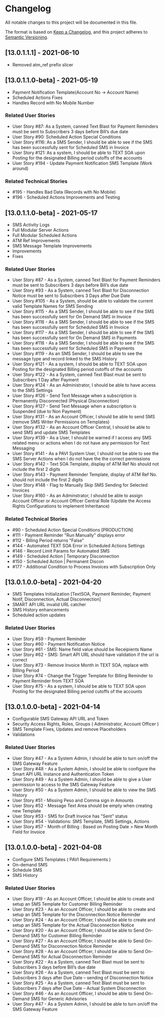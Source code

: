 # Changelog
All notable changes to this project will be documented in this file.

The format is based on [Keep a Changelog](https://keepachangelog.com/en/1.0.0/),
and this project adheres to [Semantic Versioning](https://semver.org/spec/v2.0.0.html).

## [13.0.1.1.1] - 2021-06-10
   - Removed atm_ref prefix slicer

## [13.0.1.1.0-beta] - 2021-05-19
   - Payment Notification Template(Account No -> Account Name)
   - Scheduled Actions Fixes
   - Handles Record with No Mobile Number

### Related User Stories
   - User Story #87: As a System, canned Text Blast for Payment Reminders must be sent to Subscribers 3 days before Bill’s due date
   - User Story #90: Scheduled Action Special Conditions
   - User Story #116: As a SMS Sender, I should be able to see if the SMS has been successfully sent for Scheduled SMS in Invoice
   - User Story #121: As a system, I should be able to TEXT SOA upon Posting for the designated Billing period cutoffs of the accounts
   - User Story #194 - Update Payment Notification SMS Template (Work around)

### Related Technical Stories
   - #195 - Handles Bad Data (Records with No Mobile)
   - #196 - Scheduled Actions Improvements and Testing

## [13.0.1.1.0-beta] - 2021-05-17
   - SMS Activity Logs
   - Full Modular Server Actions
   - Full Modular Scheduled Actions
   - ATM Ref Improvements
   - SMS Message Template Improvements
   - Improvements
   - Fixes

### Related User Stories
   - User Story #87 - As a System, canned Text Blast for Payment Reminders must be sent to Subscribers 3 days before Bill’s due date
   - User Story #93 - As a System, canned Text Blast for Disconnection Notice must be sent to Subscribers 3 Days after Due Date
   - User Story #105 - As a System, should be able to validate the current valid Template Names for SMS Sending
   - User Story #115 - As a SMS Sender, I should be able to see if the SMS has been successfully sent for On Demand SMS in Invoice
   - User Story #116 - As a SMS Sender, I should be able to see if the SMS has been successfully sent for Scheduled SMS in Invoice
   - User Story #117 - As a SMS Sender, I should be able to see if the SMS has been successfully sent for On Demand SMS in Payments
   - User Story #118 - As a SMS Sender, I should be able to see if the SMS has been successfully sent for Scheduled SMS in Payments
   - User Story #119 - As an SMS Sender, I should be able to see the message type and record linked to the SMS History
   - User Story #121 - As a system, I should be able to TEXT SOA upon Posting for the designated Billing period cutoffs of the accounts
   - User Story #122 - As a System, canned Text Blast must be sent to Subscribers 1 Day after Payment
   - User Story #124 - As an Administrator, I should be able to have access to the SMS Settings
   - User Story #126 - Send Text Message when a subscription is Permanently Disconnected (Physical Disconnection)
   - User Story #127 - Send Text Message when a subscription is Suspended (due to Non Payment)
   - User Story #131 - As an Account Officer, I should be able to send SMS (remove SMS Writer Permissions on Templates)
   - User Story #132 - As an Account Officer Central, I should be able to send SMS and update SMS Templates
   - User Story #139 - As a User, I should be warned if I access any SMS related menu or actions when I do not have any permission for Text Messaging
   - User Story #141 - As a PAVI System User, I should not be able to see the SMS Server Actions when I do not have the the correct permissions
   - User Story #142 - Text SOA Template, display of ATM Ref No should not include the first 2 digits
   - User Story #143 - Payment Reminder Template, display of ATM Ref No. should not include the first 2 digits
   - User Story #148 - Flag to Manually Skip SMS Sending for Selected Invoices
   - User Story #160 - As an Adminstrator, I should be able to assign Account Officer or Account Officer Central Role (Update the Access Rights Configurations to implement Inheritance)

### Related Technical Stories
   - #90 - Scheduled Action Special Conditions [PRODUCTION]
   - #111 - Payment Reminder "Run Manually" displays error
   - #112 - Billing Period returns "False"
   - #144 - Automated TEXT SOA Error in Scheduled Actions Settings
   - #146 - Record Limit Params for Automated SMS
   - #149 - Scheduled Action | Temporary Disconnection
   - #150 - Scheduled Action | Permanent Discon
   - #177 - Additional Condition to Process Invoices with Subscription Only

## [13.0.1.0.0-beta] - 2021-04-20
   - SMS Templates Initialization [TextSOA, Payment Reminder, Payment Notif, Disconnection, Actual Disconnection]
   - SMART API URL invalid URL catcher
   - SMS History enhancements
   - Scheduled action updates

### Related User Stories
   - User Story #59 - Payment Reminder
   - User Story #60 - Payment Notification Notice
   - User Story #61 - SMS: Name field value should be Receipients Name
   - User Story #62 - SMS: Smart API URL should have validation if the url is correct
   - User Story #73 - Remove Invoice Month in TEXT SOA, replace with Billing Period
   - User Story #74 - Change the Trigger Template for Billing Reminder to Payment Reminder from TEXT SOA
   - User Story #75 - As a system, I should be able to TEXT SOA upon Posting for the designated Billing period cutoffs of the accounts

## [13.0.1.0.0-beta] - 2021-04-14
   - Configurable SMS Gateway API URL and Token
   - Security Access Rights, Roles, Groups ( Administrator, Account Officer )
   - SMS Template Fixes, Updates and remove Placeholders
   - Validations

### Related User Stories
   - User Story #47 - As a System Admin, I should be able to turn on/off the SMS Gateway Feature
   - User Story #48 - As a System Admin, I should be able to configure the Smart API URL Instance and Authentication Token
   - User Story #49 - As a System Admin, I should be able to give a User permission to access to the SMS Gateway Feature
   - User Story #50 - As a System Admin, I should be able to view the SMS History
   - User Story #51 - Missing Peso and Comma sign in Amounts
   - User Story #52 - Message Text Area should be empty when creating new Template
   - User Story #53 - SMS for Draft Invoice has "Sent" status
   - User Story #54 - Validations: SMS Template, SMS Settings, Actions
   - User Story #57 - Month of Billing : Based on Posting Date > New Month Field for Invoice


## [13.0.1.0.0-beta] - 2021-04-08
   - Configure SMS Templates ( PAVI Requirements )
   - On-demand SMS
   - Schedule SMS
   - SMS History

### Related User Stories
   - User Story #19 - As an Account Officer, I should be able to create and setup an SMS Template for Customer Billing Reminder
   - User Story #23 - As an Account Officer, I should be able to create and setup an SMS Template for the Disconnection Notice Reminder
   - User Story #24 - As an Account Officer, I should be able to create and setup an SMS Template for the Actual Disconnection Notice
   - User Story #20 - As an Account Officer, I should be able to Send On-Demand SMS for Customer Billing Reminder
   - User Story #27 - As an Account Officer, I should be able to Send On-Demand SMS for Disconnection Notice Reminder
   - User Story #28 - As an Account Officer, I should be able to Send On-Demand SMS for Actual Disconnection Reminder
   - User Story #22 - As a System, canned Text Blast must be sent to Subscribers 3 days before Bill’s due date
   - User Story #26 - As a System, canned Text Blast must be sent to Subscribers 3 days after Due Date – sending of Disconnection Notice
   - User Story #25 - As a System, canned Text Blast must be sent to Subscribers 7 days after Due Date – Actual System Disconnection
   - User Story #46 - As an Account Officer, I should be able to Send On-Demand SMS for Generic Advisories
   - User Story #47 - As a System Admin, I should be able to turn on/off the SMS Gateway Feature
